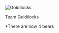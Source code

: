 ![Goldilocks](http://s24.postimg.org/hzstjoxb9/Goldi3_1.png)

Team Goldilocks

*There are now 4 bears
